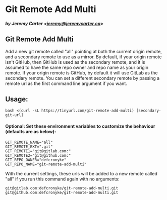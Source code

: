 # Git Remote Add Multi

##### by Jeremy Carter _<_[jeremy@jeremycarter.ca](mailto:Jeremy%20Carter%20<jeremy@jeremycarter.ca>)_>_

## Git Remote Add Multi

Add a new git remote called "all" pointing at both the current origin remote, and a secondary remote to use as
a mirror. By default, if your origin remote isn't GitHub, then GitHub is used as the secondary remote, and it is
assumed to have the same repo owner and repo name as your origin remote. If your origin remote is GitHub, by
default it will use GitLab as the secondary remote. You can set a different secondary remote by passing a remote
url as the first command line argument if you want.

## Usage:

```shell
bash <(curl -sL https://tinyurl.com/git-remote-add-multi) [secondary-git-url]
```

#### Optional: Set these environment variables to customize the behaviour (defaults are as below):

```shell
GIT_REMOTE_NAME="all"
GIT_REMOTE_EXT=".git"
GIT_REMOTE1="git@gitlab.com:"
GIT_REMOTE2="git@github.com:"
GIT_REPO_OWNER="defcronyke"
GIT_REPO_NAME="git-remote-add-multi"
```

With the current settings, these urls will be added to a new remote called "all"
if you run this command again with no arguments:

```shell
git@gitlab.com:defcronyke/git-remote-add-multi.git
git@github.com:defcronyke/git-remote-add-multi.git
```
